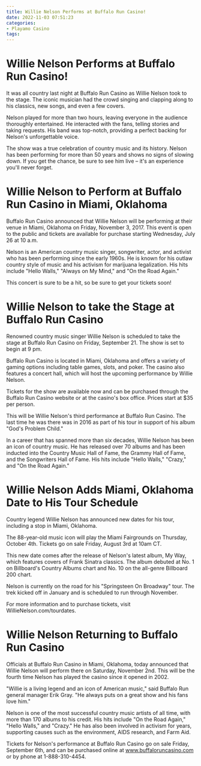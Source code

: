 ```yaml
---
title: Willie Nelson Performs at Buffalo Run Casino!
date: 2022-11-03 07:51:23
categories:
- Playamo Casino
tags:
---
```



#  Willie Nelson Performs at Buffalo Run Casino!

It was all country last night at Buffalo Run Casino as Willie Nelson took to the stage. The iconic musician had the crowd singing and clapping along to his classics, new songs, and even a few covers.

Nelson played for more than two hours, leaving everyone in the audience thoroughly entertained. He interacted with the fans, telling stories and taking requests. His band was top-notch, providing a perfect backing for Nelson's unforgettable voice.

The show was a true celebration of country music and its history. Nelson has been performing for more than 50 years and shows no signs of slowing down. If you get the chance, be sure to see him live – it's an experience you'll never forget.

#  Willie Nelson to Perform at Buffalo Run Casino in Miami, Oklahoma

Buffalo Run Casino announced that Willie Nelson will be performing at their venue in Miami, Oklahoma on Friday, November 3, 2017. This event is open to the public and tickets are available for purchase starting Wednesday, July 26 at 10 a.m.

Nelson is an American country music singer, songwriter, actor, and activist who has been performing since the early 1960s. He is known for his outlaw country style of music and his activism for marijuana legalization. His hits include "Hello Walls," "Always on My Mind," and "On the Road Again."

This concert is sure to be a hit, so be sure to get your tickets soon!

#  Willie Nelson to take the Stage at Buffalo Run Casino

Renowned country music singer Willie Nelson is scheduled to take the stage at Buffalo Run Casino on Friday, September 21. The show is set to begin at 9 pm.

Buffalo Run Casino is located in Miami, Oklahoma and offers a variety of gaming options including table games, slots, and poker. The casino also features a concert hall, which will host the upcoming performance by Willie Nelson.

Tickets for the show are available now and can be purchased through the Buffalo Run Casino website or at the casino's box office. Prices start at $35 per person.

This will be Willie Nelson's third performance at Buffalo Run Casino. The last time he was there was in 2016 as part of his tour in support of his album "God's Problem Child."

In a career that has spanned more than six decades, Willie Nelson has been an icon of country music. He has released over 70 albums and has been inducted into the Country Music Hall of Fame, the Grammy Hall of Fame, and the Songwriters Hall of Fame. His hits include "Hello Walls," "Crazy," and "On the Road Again."

#  Willie Nelson Adds Miami, Oklahoma Date to His Tour Schedule

Country legend Willie Nelson has announced new dates for his tour, including a stop in Miami, Oklahoma.

The 88-year-old music icon will play the Miami Fairgrounds on Thursday, October 4th. Tickets go on sale Friday, August 3rd at 10am CT.

This new date comes after the release of Nelson's latest album, My Way, which features covers of Frank Sinatra classics. The album debuted at No. 1 on Billboard's Country Albums chart and No. 10 on the all-genre Billboard 200 chart.

Nelson is currently on the road for his "Springsteen On Broadway" tour. The trek kicked off in January and is scheduled to run through November.

For more information and to purchase tickets, visit WillieNelson.com/tourdates.

#  Willie Nelson Returning to Buffalo Run Casino

Officials at Buffalo Run Casino in Miami, Oklahoma, today announced that Willie Nelson will perform there on Saturday, November 2nd. This will be the fourth time Nelson has played the casino since it opened in 2002.

"Willie is a living legend and an icon of American music," said Buffalo Run general manager Erik Gray. "He always puts on a great show and his fans love him."

Nelson is one of the most successful country music artists of all time, with more than 170 albums to his credit. His hits include "On the Road Again," "Hello Walls," and "Crazy." He has also been involved in activism for years, supporting causes such as the environment, AIDS research, and Farm Aid.

Tickets for Nelson's performance at Buffalo Run Casino go on sale Friday, September 6th, and can be purchased online at www.buffaloruncasino.com or by phone at 1-888-310-4454.